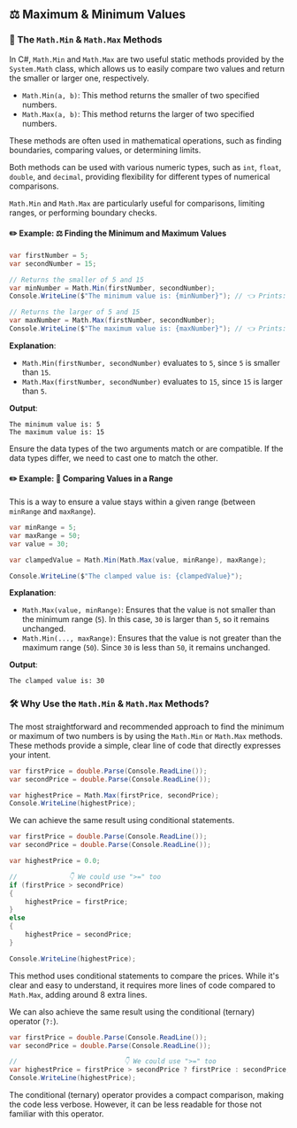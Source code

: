 ## ⚖️ Maximum & Minimum Values

### 🔢 The `Math.Min` & `Math.Max` Methods

In C#, `Math.Min` and `Math.Max` are two useful static methods provided by the `System.Math` class, which allows us to easily compare two values and return the smaller or larger one, respectively.

- `Math.Min(a, b)`: This method returns the smaller of two specified numbers.
- `Math.Max(a, b)`: This method returns the larger of two specified numbers.

These methods are often used in mathematical operations, such as finding boundaries, comparing values, or determining limits.

Both methods can be used with various numeric types, such as `int`, `float`, `double`, and `decimal`, providing flexibility for different types of numerical comparisons.

`Math.Min` and `Math.Max` are particularly useful for comparisons, limiting ranges, or performing boundary checks.

#### ✏️ Example: ⚖️ Finding the Minimum and Maximum Values

```csharp
var firstNumber = 5;
var secondNumber = 15;

// Returns the smaller of 5 and 15
var minNumber = Math.Min(firstNumber, secondNumber);
Console.WriteLine($"The minimum value is: {minNumber}"); // 👈 Prints: "5"

// Returns the larger of 5 and 15
var maxNumber = Math.Max(firstNumber, secondNumber);
Console.WriteLine($"The maximum value is: {maxNumber}"); // 👈 Prints: "5"
```

**Explanation**:

- `Math.Min(firstNumber, secondNumber)` evaluates to `5`, since `5` is smaller than `15`.
- `Math.Max(firstNumber, secondNumber)` evaluates to `15`, since `15` is larger than `5`.

**Output**:

```
The minimum value is: 5
The maximum value is: 15
```

Ensure the data types of the two arguments match or are compatible. If the data types differ, we need to cast one to match the other.

#### ✏️ Example: 🔄 Comparing Values in a Range

This is a way to ensure a value stays within a given range (between `minRange` and `maxRange`).

```csharp
var minRange = 5;
var maxRange = 50;
var value = 30;

var clampedValue = Math.Min(Math.Max(value, minRange), maxRange);

Console.WriteLine($"The clamped value is: {clampedValue}");
```

**Explanation**:

- `Math.Max(value, minRange)`: Ensures that the value is not smaller than the minimum range (`5`). In this case, `30` is larger than `5`, so it remains unchanged.
- `Math.Min(..., maxRange)`: Ensures that the value is not greater than the maximum range (`50`). Since `30` is less than `50`, it remains unchanged.

**Output**:

```
The clamped value is: 30
```

### 🛠️ Why Use the `Math.Min` & `Math.Max` Methods?

The most straightforward and recommended approach to find the minimum or maximum of two numbers is by using the `Math.Min` or `Math.Max` methods. These methods provide a simple, clear line of code that directly expresses your intent.

```csharp
var firstPrice = double.Parse(Console.ReadLine());
var secondPrice = double.Parse(Console.ReadLine());

var highestPrice = Math.Max(firstPrice, secondPrice);
Console.WriteLine(highestPrice);
```

We can achieve the same result using conditional statements.

```csharp
var firstPrice = double.Parse(Console.ReadLine());
var secondPrice = double.Parse(Console.ReadLine());

var highestPrice = 0.0;

//             👇 We could use ">=" too
if (firstPrice > secondPrice)
{
	highestPrice = firstPrice;
}
else
{
	highestPrice = secondPrice;
}

Console.WriteLine(highestPrice);
```

This method uses conditional statements to compare the prices. While it's clear and easy to understand, it requires more lines of code compared to `Math.Max`, adding around 8 extra lines.

We can also achieve the same result using the conditional (ternary) operator (`?:`).

```csharp
var firstPrice = double.Parse(Console.ReadLine());
var secondPrice = double.Parse(Console.ReadLine());

//                           👇 We could use ">=" too
var highestPrice = firstPrice > secondPrice ? firstPrice : secondPrice;
Console.WriteLine(highestPrice);
```

The conditional (ternary) operator provides a compact comparison, making the code less verbose. However, it can be less readable for those not familiar with this operator.